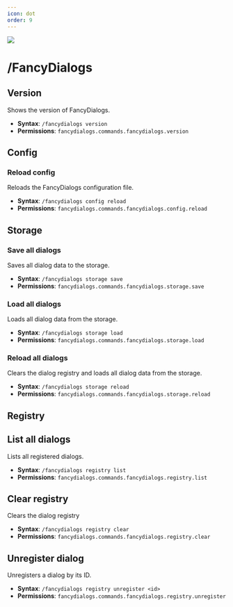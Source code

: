 ```yaml
---
icon: dot
order: 9
---
```


![](../../static/commands.png)

# /FancyDialogs

## Version

Shows the version of FancyDialogs.

- **Syntax**: `/fancydialogs version`
- **Permissions**: `fancydialogs.commands.fancydialogs.version`

## Config

### Reload config

Reloads the FancyDialogs configuration file.

- **Syntax**: `/fancydialogs config reload`
- **Permissions**: `fancydialogs.commands.fancydialogs.config.reload`

## Storage

### Save all dialogs

Saves all dialog data to the storage.

- **Syntax**: `/fancydialogs storage save`
- **Permissions**: `fancydialogs.commands.fancydialogs.storage.save`

### Load all dialogs

Loads all dialog data from the storage.

- **Syntax**: `/fancydialogs storage load`
- **Permissions**: `fancydialogs.commands.fancydialogs.storage.load`

### Reload all dialogs

Clears the dialog registry and loads all dialog data from the storage.

- **Syntax**: `/fancydialogs storage reload`
- **Permissions**: `fancydialogs.commands.fancydialogs.storage.reload`

## Registry

## List all dialogs

Lists all registered dialogs.

- **Syntax**: `/fancydialogs registry list`
- **Permissions**: `fancydialogs.commands.fancydialogs.registry.list`

## Clear registry

Clears the dialog registry

- **Syntax**: `/fancydialogs registry clear`
- **Permissions**: `fancydialogs.commands.fancydialogs.registry.clear`

## Unregister dialog

Unregisters a dialog by its ID.

- **Syntax**: `/fancydialogs registry unregister <id>`
- **Permissions**: `fancydialogs.commands.fancydialogs.registry.unregister`
